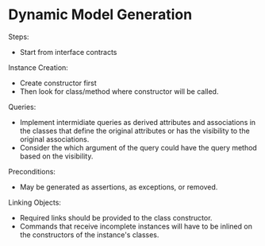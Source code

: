 # Dynamic Model Generation

Steps:
- Start from interface contracts

Instance Creation:
- Create constructor first
- Then look for class/method where constructor will be called.

Queries:
- Implement intermidiate queries as derived attributes and associations in the classes that define the original attributes or has the visibility to the original associations.
- Consider the which argument of the query could have the query method based on the visibility.

Preconditions:
- May be generated as assertions, as exceptions, or removed.

Linking Objects:
- Required links should be provided to the class constructor.
- Commands that receive incomplete instances will have to be inlined on the constructors of the instance's classes.
